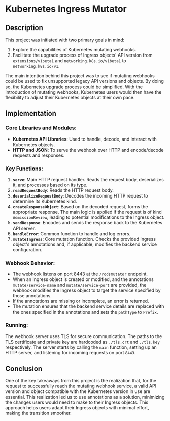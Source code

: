 # Kubernetes Ingress Mutator

## Description

This project was initiated with two primary goals in mind:

1. Explore the capabilities of Kubernetes mutating webhooks.
2. Facilitate the upgrade process of Ingress objects' API version from `extensions/v1beta1` and `networking.k8s.io/v1beta1` to `networking.k8s.io/v1`.

The main intention behind this project was to see if mutating webhooks could be used to fix unsupported legacy API versions and objects. By doing so, the Kubernetes upgrade process could be simplified. With the introduction of mutating webhooks, Kubernetes users would then have the flexibility to adjust their Kubernetes objects at their own pace.

## Implementation

### Core Libraries and Modules:

- **Kubernetes API Libraries**: Used to handle, decode, and interact with Kubernetes objects.
- **HTTP and JSON**: To serve the webhook over HTTP and encode/decode requests and responses.

### Key Functions:

1. **`serve`**: Main HTTP request handler. Reads the request body, deserializes it, and processes based on its type.
2. **`readRequestBody`**: Reads the HTTP request body.
3. **`deserializeRequestBody`**: Decodes the incoming HTTP request to determine its Kubernetes kind.
4. **`createResponseObject`**: Based on the decoded request, forms the appropriate response. The main logic is applied if the request is of kind `AdmissionReview`, leading to potential modifications to the Ingress object.
5. **`sendResponse`**: Encodes and sends the response back to the Kubernetes API server.
6. **`handleError`**: Common function to handle and log errors.
7. **`mutateIngress`**: Core mutation function. Checks the provided Ingress object's annotations and, if applicable, modifies the backend service configuration.

### Webhook Behavior:

- The webhook listens on port 8443 at the `/rodsmutator` endpoint.
- When an Ingress object is created or modified, and the annotations `mutate/service-name` and `mutate/service-port` are provided, the webhook modifies the Ingress object to target the service specified by those annotations.
- If the annotations are missing or incomplete, an error is returned.
- The mutation ensures that the backend service details are replaced with the ones specified in the annotations and sets the `pathType` to `Prefix`.

### Running:

The webhook server uses TLS for secure communication. The paths to the TLS certificate and private key are hardcoded as `./tls.crt` and `./tls.key` respectively. The server starts by calling the `main` function, setting up an HTTP server, and listening for incoming requests on port `8443`.

## Conclusion

One of the key takeaways from this project is the realization that, for the request to successfully reach the mutating webhook service, a valid API version and object compatible with the Kubernetes version in use are essential. This realization led us to use annotations as a solution, minimizing the changes users would need to make to their Ingress objects. This approach helps users adapt their Ingress objects with minimal effort, making the transition smoother.
